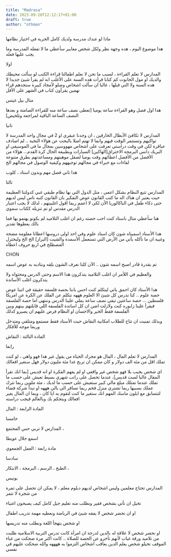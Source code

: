 ```yaml
---
title: "Madrasa"
date: 2023-09-28T12:12:17+01:00
draft: true
author: "othman"
---
```


مادا لو عندك مدرسة ولديك كامل الحرية في اختيار نظامها

هدا موضوع اليوم ، هده وجهة نظر ولكل شخص معايير سأعطي ما لا تفعله المدرسة وما يجب عليها فعله

اولا

المدارس لا تعلم القراءة ، لسبب ما نحن لا نعلم اطفالنا قراءة الكتب لو سألت محيطك والديك او مول الحانوت كم كتابا قرأت هده السنة على الأغلب انه لم يقرأ شيئ جديدا لا هده السنة ولا التي قبلها ، غالبا ان سألت اشخاص وصلو لأمجاد كبيرة ستجدهم قراء نهمين يقرأون كتاب في الشهر على الأقل

متال بيل غيتس

هدا اول فصل وهو القراءة ساعة يوميا [تعطى نصف ساعة منه للقراءة الصامتة و بعدها النصف الساعة الباقية لمراجعة وتلخيص]

تانيا

المدارس لا تكافئ الأبطال الخارقين ، ان وجدنا عبقري او 2 في مجال واحد المدرسة لا تواكبهم وتستتمر الوقت فيهم وانما لا تهتم اصلا بالبحت عن هؤلاء النخبة .. لم اصادف عباقرة لكن في وقت دراستي تعرفت على اشخاص مهووسين بمجال ما في الموسيقى او البريك دانس البرمجة الاختراق[الهاكين] السيارات وبطبيعة الحال كرة القدم... هؤلاء من الأفضل من الأفضل اعطائهم وقت يوميا لصقل موهبتهم ومساعدتهم بطرق متنوعة لقاءات مع خبراء في مجالهم توجيههم وكيفية الوصول في مجالهم الخ

هدا تاني فصل مهم وبدون استاد ، كلوب

تالتا

المدارس تتبع النظام بشكل اعمى ، متل الدول التي بها نظام طبقي غبي كدولتنا العظيمة حيت يعتبر ان هناك اله ما كتب القانون عوض التفكير بان القانون كتبه ناس ليس لديهم حتى دكاء طفل في الباكالوريا الأن لكي لا اعمم ربما اقول اغلبيتهم ، لدلك لا يجب اعتبار الدرس مقدس او تم تنزيله ككتاب سموي

هنا سأعطي متال باستاد كنت احب حصته رغم ان اغلب التلاميد لم يكونو يهتمو بها فما بالك يعطوها تقدير

هدا الأستاد اسميناه شون كان استاد علوم وفي احد اولى دروسها اعطانا معلومة مضحة وغبية ان ما نأكله يأتي من الأرض التي تستعمل الأسمدة والشيت [البراز] الخ الخ وليختزل المصطلح في اربع حروف اعطاه

CHON

تم بقدرة قادر اصبح اسمه شون .. الآن كلنا نعرف الشون بلقه ونناديه به عوض اسمه

والعظيم في اللأمر ان اغلب التلاميد يتدكرون هدا الاسم وحتى الدرس ومحتواه ولا يتدكرون اغلب الأساتدة

هدا الأستاد كان احمق ياتي ليتكلم كنت احس باننا بحصة فلسفة حقيقة في اتينا عوض حصة علوم .. كنا ندرس كل شيئ الا العلوم هههه نتكلم عن الفلك عن الكرة عن امريكا فلسطين ... حصة ساعتين تبقى نصف ساعة يملي علينا الدرس وننتهي اما حصة الفلسفة فيقرأ علينا زابوره كنت ولازلت اضن ان كل اساتدة الفلسفة اللي قابلتهم بينهم وبين الفلسفة فقط الخير والاحسان او النظام فرض عليهم ان يصيرو كدلك

وبدلك تمنيت ان تتاح للطلاب امكانية النقاش حيت الأستاد فقط مستمع ومتلقي ومتدخل وربما موجه للأفكار

المادة التالتة : النقاش

رابعا

المدارس لا تعلم المال ، المال هو محرك الحياة من يقول غير هدا فهو واهي ، لو كنت تملك اقل من مئة الف دولار و كان ممكن ان تربح غدا مئة مليون دولار فهل ستغير افعالك

اي شخص يجيب بلا فهو شخص غير واقعي او لم يفهم الفكرة او انه قديس [بما انك تقرأ المقال غالبا لست قديس]، عندما تحصل على راتب شهري بسيط تعيش على حسب ما تملك عندما تمتلك مبلغ مالي كبير ستعيش على حسب ما لديك ، مئة ملوين ربما تترك عملك بسببها ربما تشتري منزل فخم ربما تسافر الى بالي هههه او تبدأ شركة فضاء لتتسابق مع ايلون ماسك المهم انك ستغير ما كنت لتقوم به ايا كان ، وبما ان المال يغير افعالك ويتحكم بك وبالعالم فيجب دراسته

المادة الرابعة : المال

خامسا

المدارس لا تربي حس المجتمع ،

اسمع جلال عويطا

مادة رابعة : العمل الجمعوي

سادسا

الطبخ ، الرسم ، البرمجة ، الابتكار ،

بونيس

المدارس تحتاج معلمين وليس اشخاص لديهم دبلوم معلم ، لا يمكن ان تحصل على تمرة من شجرة لا تتمر

تخيل ان نأتي بشخص فقير ونطلب منه تعليم جيل كامل كيف يصبحون اغنياء

او ان نحضر شخص لا يفقه شيئ في الرياضة ونعطيه مهمة تدريب اطفال

او شخص يتهجأ اللغة ونطلب منه تدريسها

او نحضر شخص لا علاقة له بالدين لدرجة ان امرأة كانت تدرس التربية الاسلامية طلبت من تلاميد ورقة غياب لأنهم تأخرو عن الحصة للصلاة .. كانت اكتر مرة ضحكت من غباء الموقف تخيلو شخص يعلم الدين يعاقب اشخاص التزموا به ههههه والله ضحكت عليهم في نفسي
